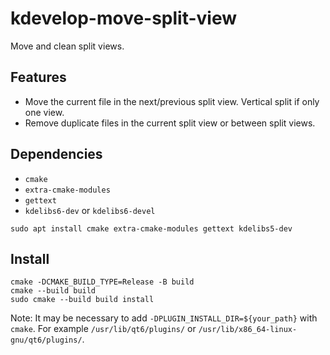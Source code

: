 # kdevelop-move-split-view

Move and clean split views.

## Features

- Move the current file in the next/previous split view. Vertical split if only one view.
- Remove duplicate files in the current split view or between split views.

## Dependencies

- `cmake`
- `extra-cmake-modules`
- `gettext`
- `kdelibs6-dev` or `kdelibs6-devel`
<!-- - kdevplatform-dev -->

```
sudo apt install cmake extra-cmake-modules gettext kdelibs5-dev
```

## Install

```
cmake -DCMAKE_BUILD_TYPE=Release -B build
cmake --build build
sudo cmake --build build install
```

Note: It may be necessary to add `-DPLUGIN_INSTALL_DIR=${your_path}` with `cmake`. For example `/usr/lib/qt6/plugins/` or `/usr/lib/x86_64-linux-gnu/qt6/plugins/`.
